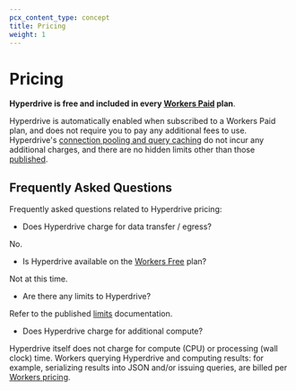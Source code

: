```yaml
---
pcx_content_type: concept
title: Pricing
weight: 1
---
```


# Pricing

**Hyperdrive is free and included in every [Workers Paid](/workers/platform/pricing/#workers) plan**.

Hyperdrive is automatically enabled when subscribed to a Workers Paid plan, and does not require you to pay any additional fees to use. Hyperdrive's [connection pooling and query caching](/hyperdrive/reference/how-hyperdrive-works/) do not incur any additional charges, and there are no hidden limits other than those [published](/hyperdrive/platform/limits/).

## Frequently Asked Questions

Frequently asked questions related to Hyperdrive pricing:

- Does Hyperdrive charge for data transfer / egress?

No.

- Is Hyperdrive available on the [Workers Free](/workers/platform/pricing/#workers) plan?

Not at this time.

- Are there any limits to Hyperdrive?

Refer to the published [limits](/hyperdrive/platform/limits/) documentation.

- Does Hyperdrive charge for additional compute?

Hyperdrive itself does not charge for compute (CPU) or processing (wall clock) time. Workers querying Hyperdrive and computing results: for example, serializing results into JSON and/or issuing queries, are billed per [Workers pricing](/workers/platform/pricing/#workers).

